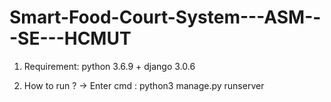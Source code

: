 # Smart-Food-Court-System---ASM---SE---HCMUT

1. Requirement: python 3.6.9 + django 3.0.6

2. How to run ?
-> Enter cmd : python3 manage.py runserver 

